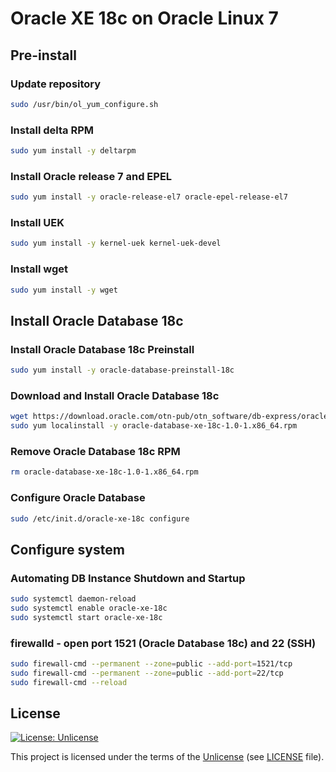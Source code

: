 # Oracle XE 18c on Oracle Linux 7

## Pre-install

### Update repository

```bash
sudo /usr/bin/ol_yum_configure.sh
```

### Install delta RPM

```bash
sudo yum install -y deltarpm
```

### Install Oracle release 7 and EPEL

```bash
sudo yum install -y oracle-release-el7 oracle-epel-release-el7
```

### Install UEK

```bash
sudo yum install -y kernel-uek kernel-uek-devel
```

### Install wget

```bash
sudo yum install -y wget
```

## Install Oracle Database 18c

### Install Oracle Database 18c Preinstall

```bash
sudo yum install -y oracle-database-preinstall-18c
```

### Download and Install Oracle Database 18c

```bash
wget https://download.oracle.com/otn-pub/otn_software/db-express/oracle-database-xe-18c-1.0-1.x86_64.rpm
sudo yum localinstall -y oracle-database-xe-18c-1.0-1.x86_64.rpm
```

### Remove Oracle Database 18c RPM

```bash
rm oracle-database-xe-18c-1.0-1.x86_64.rpm
```

### Configure Oracle Database

```bash
sudo /etc/init.d/oracle-xe-18c configure
```

## Configure system

### Automating DB Instance Shutdown and Startup

```bash
sudo systemctl daemon-reload
sudo systemctl enable oracle-xe-18c
sudo systemctl start oracle-xe-18c
```

### firewalld - open port 1521 (Oracle Database 18c) and 22 (SSH)

```bash
sudo firewall-cmd --permanent --zone=public --add-port=1521/tcp
sudo firewall-cmd --permanent --zone=public --add-port=22/tcp
sudo firewall-cmd --reload
```

## License

[![License: Unlicense](https://img.shields.io/badge/License-Unlicense-green.svg?style=flat-square)](https://unlicense.org/)

This project is licensed under the terms of the [Unlicense](https://unlicense.org/) (see [LICENSE](<https://github.com/zsxoff/oracle-xe-18c-oraclelinux-7/blob/master/LICENSE>) file).
